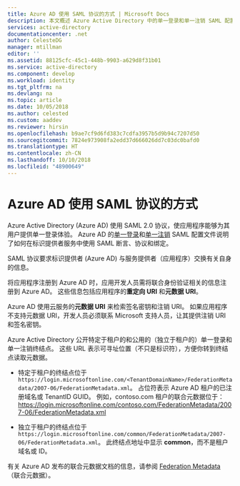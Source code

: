 ```yaml
---
title: Azure AD 使用 SAML 协议的方式 | Microsoft Docs
description: 本文概述 Azure Active Directory 中的单一登录和单一注销 SAML 配置文件。
services: active-directory
documentationcenter: .net
author: CelesteDG
manager: mtillman
editor: ''
ms.assetid: 88125cfc-45c1-448b-9903-a629d8f31b01
ms.service: active-directory
ms.component: develop
ms.workload: identity
ms.tgt_pltfrm: na
ms.devlang: na
ms.topic: article
ms.date: 10/05/2018
ms.author: celested
ms.custom: aaddev
ms.reviewer: hirsin
ms.openlocfilehash: b9ae7cf9d6fd383c7cdfa3957b5d9b94c7207d50
ms.sourcegitcommit: 7824e973908fa2edd37d666026dd7c03dc0bafd0
ms.translationtype: HT
ms.contentlocale: zh-CN
ms.lasthandoff: 10/10/2018
ms.locfileid: "48900649"
---
```

# <a name="how-azure-ad-uses-the-saml-protocol"></a>Azure AD 使用 SAML 协议的方式

Azure Active Directory (Azure AD) 使用 SAML 2.0 协议，使应用程序能够为其用户提供单一登录体验。 Azure AD 的[单一登录](single-sign-on-saml-protocol.md)和[单一注销](single-sign-out-saml-protocol.md) SAML 配置文件说明了如何在标识提供者服务中使用 SAML 断言、协议和绑定。

SAML 协议要求标识提供者 (Azure AD) 与服务提供者（应用程序）交换有关自身的信息。

将应用程序注册到 Azure AD 时，应用开发人员需将联合身份验证相关的信息注册到 Azure AD。 这些信息包括应用程序的**重定向 URI** 和**元数据 URI**。

Azure AD 使用云服务的**元数据 URI** 来检索签名密钥和注销 URI。 如果应用程序不支持元数据 URI，开发人员必须联系 Microsoft 支持人员，让其提供注销 URI 和签名密钥。

Azure Active Directory 公开特定于租户的和公用的（独立于租户的）单一登录和单一注销终结点。 这些 URL 表示可寻址位置（不只是标识符），方便你转到终结点读取元数据。

* 特定于租户的终结点位于 `https://login.microsoftonline.com/<TenantDomainName>/FederationMetadata/2007-06/FederationMetadata.xml`。 *<TenantDomainName>* 占位符表示 Azure AD 租户的已注册域名或 TenantID GUID。 例如，contoso.com 租户的联合元数据位于： https://login.microsoftonline.com/contoso.com/FederationMetadata/2007-06/FederationMetadata.xml

* 独立于租户的终结点位于 `https://login.microsoftonline.com/common/FederationMetadata/2007-06/FederationMetadata.xml`。 此终结点地址中显示 **common**，而不是租户域名或 ID。

有关 Azure AD 发布的联合元数据文档的信息，请参阅 [Federation Metadata](azure-ad-federation-metadata.md)（联合元数据）。
